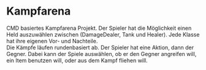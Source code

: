 # Kampfarena
CMD basiertes Kampfarena Projekt. Der Spieler hat die Möglichkeit einen Held auszuwählen zwischen (DamageDealer, Tank und Healer). Jede Klasse hat ihre eigenen Vor- und Nachteile.  
Die Kämpfe läufen rundenbasiert ab. Der Spieler hat eine Aktion, dann der Gegner. Dabei kann der Spiele auswählen, ob er den Gegner angreifen will, ein Item benutzen will, oder aus dem Kampf fliehen will.
